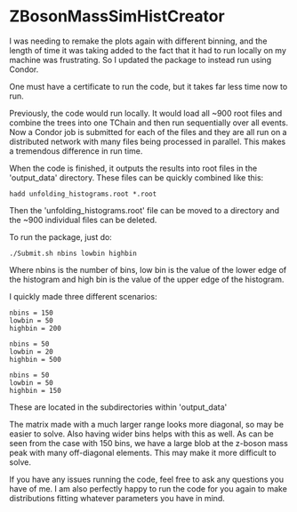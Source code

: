 # ZBosonMassSimHistCreator

I was needing to remake the plots again with different binning, and the length of time it was taking added to the fact that it had to run locally on my machine was frustrating. So I updated the package to instead run using Condor. 

One must have a certificate to run the code, but it takes far less time now to run. 

Previously, the code would run locally. It would load all ~900 root files and combine the trees into one TChain and then run sequentially over all events. Now a Condor job is submitted for each of the files and they are all run on a distributed network with many files being processed in parallel. This makes a tremendous difference in run time.

When the code is finished, it outputs the results into root files in the 'output_data' directory. These files can be quickly combined like this:
```
hadd unfolding_histograms.root *.root
```

Then the 'unfolding_histograms.root' file can be moved to a directory and the ~900 individual files can be deleted.

To run the package, just do:
```
./Submit.sh nbins lowbin highbin
```

Where nbins is the number of bins, low bin is the value of the lower edge of the histogram and high bin is the value of the upper edge of the histogram.

I quickly made three different scenarios:
```
nbins = 150
lowbin = 50
highbin = 200
```
```
nbins = 50
lowbin = 20
highbin = 500
```
```
nbins = 50
lowbin = 50
highbin = 150
```

These are located in the subdirectories within 'output_data'

The matrix made with a much larger range looks more diagonal, so may be easier to solve. Also having wider bins helps with this as well. As can be seen from the case with 150 bins, we have a large blob at the z-boson mass peak with many off-diagonal elements. This may make it more difficult to solve.

If you have any issues running the code, feel free to ask any questions you have of me. I am also perfectly happy to run the code for you again to make distributions fitting whatever parameters you have in mind.
